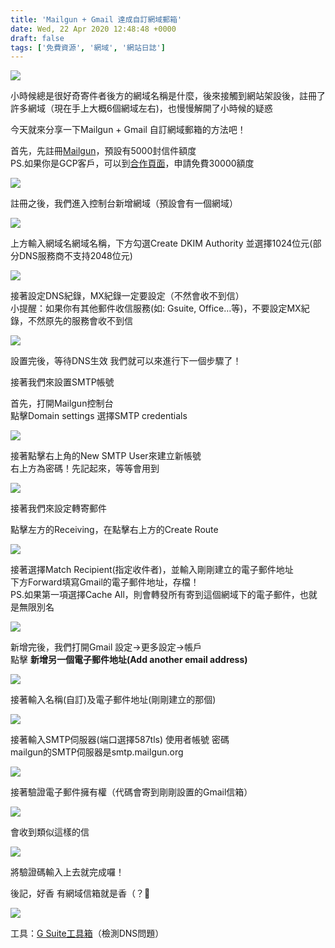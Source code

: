 ```yaml
---
title: 'Mailgun + Gmail 達成自訂網域郵箱'
date: Wed, 22 Apr 2020 12:48:48 +0000
draft: false
tags: ['免費資源', '網域', '網站日誌']
---
```


![](https://static.yiy.tw/media/blog/2020/04/mailgungmail-14.jpg)

小時候總是很好奇寄件者後方的網域名稱是什麼，後來接觸到網站架設後，註冊了許多網域（現在手上大概6個網域左右)，也慢慢解開了小時候的疑惑

今天就來分享一下Mailgun + Gmail 自訂網域郵箱的方法吧！

首先，先註冊[Mailgun](https://www.mailgun.com/)，預設有5000封信件額度  
PS.如果你是GCP客戶，可以到[合作頁面](https://www.mailgun.com/google/)，申請免費30000額度

![](https://static.yiy.tw/media/blog/2020/04/mailgungmail-2-1920x1142.png)

註冊之後，我們進入控制台新增網域（預設會有一個網域）

![](https://static.yiy.tw/media/blog/2020/04/mailgungmail-3-1920x1142.png)

上方輸入網域名網域名稱，下方勾選Create DKIM Authority 並選擇1024位元(部分DNS服務商不支持2048位元)

![](https://static.yiy.tw/media/blog/2020/04/mailgungmail-4.png)

接著設定DNS紀錄，MX紀錄一定要設定（不然會收不到信）  
小提醒：如果你有其他郵件收信服務(如: Gsuite, Office…等)，不要設定MX紀錄，不然原先的服務會收不到信

![](https://static.yiy.tw/media/blog/2020/04/mailgungmail-5-1920x1142.png)

設置完後，等待DNS生效 我們就可以來進行下一個步驟了！

接著我們來設置SMTP帳號

首先，打開Mailgun控制台  
點擊Domain settings 選擇SMTP credentials

![](https://static.yiy.tw/media/blog/2020/04/mailgungmail-6-1920x1142.png)

接著點擊右上角的New SMTP User來建立新帳號  
右上方為密碼！先記起來，等等會用到

![](https://static.yiy.tw/media/blog/2020/04/mailgungmail-7-1920x1142.jpg)

接著我們來設定轉寄郵件

點擊左方的Receiving，在點擊右上方的Create Route

![](https://static.yiy.tw/media/blog/2020/04/mailgungmail-8-1920x1142.jpg)

接著選擇Match Recipient(指定收件者)，並輸入剛剛建立的電子郵件地址  
下方Forward填寫Gmail的電子郵件地址，存檔！  
PS.如果第一項選擇Cache All，則會轉發所有寄到這個網域下的電子郵件，也就是無限別名

![](https://static.yiy.tw/media/blog/2020/04/mailgungmail-9-1920x1142.jpg)

新增完後，我們打開Gmail 設定→更多設定→帳戶  
點擊 **新增另一個電子郵件地址(Add another email address)**

![](https://static.yiy.tw/media/blog/2020/04/mailgungmail-1-1920x1142.jpg)

接著輸入名稱(自訂)及電子郵件地址(剛剛建立的那個)

![](https://static.yiy.tw/media/blog/2020/04/mailgungmail-10.jpg)

接著輸入SMTP伺服器(端口選擇587tls) 使用者帳號 密碼  
mailgun的SMTP伺服器是smtp.mailgun.org

![](https://static.yiy.tw/media/blog/2020/04/mailgungmail-11.jpg)

接著驗證電子郵件擁有權（代碼會寄到剛剛設置的Gmail信箱）

![](https://static.yiy.tw/media/blog/2020/04/mailgungmail-12.jpg)

會收到類似這樣的信

![](https://static.yiy.tw/media/blog/2020/04/mailgungmail-13-1920x1142.jpg)

將驗證碼輸入上去就完成囉！

後記，好香 有網域信箱就是香（？🤩

![](https://static.yiy.tw/media/blog/2020/04/mailgungmail-14.jpg)

工具：[G Suite工具箱](https://toolbox.googleapps.com/)（檢測DNS問題）